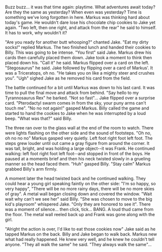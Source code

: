 Buzz buzz... it was that time again: playtime. What adventures await today? Are they the same as yesterday? When even was yesterday? Time is something we've long forgotten in here. Markus was thinking hard about today's game. He wouldn't dare lose his chocolate chip cookies to Jake yet again. "Two left, then one right, and attack from the rear" he said to himself. It has to work, why wouldn't it?

"Are you ready for another butt whooping?" chanted Jake. "Eat my dirty socks!" replied Markus. The two finished lunch and handed their cookies to Billy. This was going to be intense. "You first" said Jake. Markus drew his cards then carefully placed them down. Jake took a moment to think then placed down his. "Call it" he said. Markus flipped over a card on the left. "Stegosaurus" he said. Jake followed by flipping over a card of Markus'. It was a Triceratops, oh no. "He takes you on like a mighty steer and crushes you". "Ugh" sighed Jake as he removed his card from the field.

The battle continued for a bit until Markus was down to his last card. It was time to pull the final move and attack from behind. "Say hello to my Tyrannosaurus Rex" he barked. "Not so fast"... Jake flipped over a surprise card. "Pterodactyl swarm comes in from the sky, your puny arms can't touch me". "No no not again!" gasped Markus. Billy called the game and started to hand the cookies to Jake when he was interrupted by a loud beep. "What was that?" said Billy.

The three ran over to the glass wall at the end of the room to watch. There were lights flashing on the other side and the sound of footsteps. "Oh no, oh no no no" Markus gasped very quietly. Left foot right foot left foot. The steps grew louder until out came a gray figure from around the corner. It was tall, bright, and was holding a large object--it was Frank. He continued walking: left foot right foot left foot--and stopped in front of the boys. He paused at a moments brief and then his neck twisted slowly in a grueling manner so the head faced them. "Huh" gasped Billy. "Stay calm" Markus grabbed Billy's arm firmly.

A moment later the head twisted back and he continued walking. They could hear a young girl speaking faintly on the other side: "I'm so happy, so very happy", "There will be no more rainy days, there will be no more skies of gray". A metal wall began closing down and covered the window. "Wait wait why can't we see her" said Billy. "She was chosen to move to the big kid's playroom" whispered Jake. "Only they are honored to see it". There was a moment of silence... then click, tick... BANG. A loud thud came from the floor. The metal wall reeled back up and Frank was gone along with the girl.

"Alright the action is over, I'd like to eat those cookies now" Jake said as he tapped Markus on the back. Billy and Jake began to walk back. Markus new what had really happened. He knew very well, and he knew he couldn't tell anyone. "They all walk the same" he said. "They always walk the same"...
